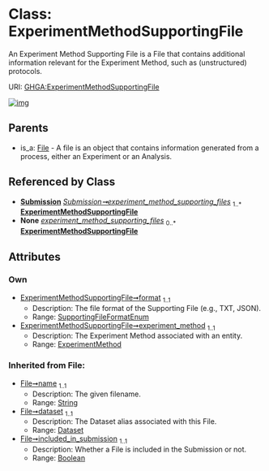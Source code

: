 
# Class: ExperimentMethodSupportingFile


An Experiment Method Supporting File is a File that contains additional information relevant for the Experiment Method, such as (unstructured) protocols.

URI: [GHGA:ExperimentMethodSupportingFile](https://w3id.org/GHGA/ExperimentMethodSupportingFile)


[![img](https://yuml.me/diagram/nofunky;dir:TB/class/[Submission],[File],[ExperimentMethod]<experiment_method%201..1-%20[ExperimentMethodSupportingFile&#124;format:SupportingFileFormatEnum;name(i):string;included_in_submission(i):boolean;alias(i):string],[Submission]++-%20experiment_method_supporting_files%201..*>[ExperimentMethodSupportingFile],[Submission]-%20experiment_method_supporting_files(i)%200..*>[ExperimentMethodSupportingFile],[File]^-[ExperimentMethodSupportingFile],[ExperimentMethod],[Dataset])](https://yuml.me/diagram/nofunky;dir:TB/class/[Submission],[File],[ExperimentMethod]<experiment_method%201..1-%20[ExperimentMethodSupportingFile&#124;format:SupportingFileFormatEnum;name(i):string;included_in_submission(i):boolean;alias(i):string],[Submission]++-%20experiment_method_supporting_files%201..*>[ExperimentMethodSupportingFile],[Submission]-%20experiment_method_supporting_files(i)%200..*>[ExperimentMethodSupportingFile],[File]^-[ExperimentMethodSupportingFile],[ExperimentMethod],[Dataset])

## Parents

 *  is_a: [File](File.md) - A file is an object that contains information generated from a process, either an Experiment or an Analysis.

## Referenced by Class

 *  **[Submission](Submission.md)** *[Submission➞experiment_method_supporting_files](Submission_experiment_method_supporting_files.md)*  <sub>1..\*</sub>  **[ExperimentMethodSupportingFile](ExperimentMethodSupportingFile.md)**
 *  **None** *[experiment_method_supporting_files](experiment_method_supporting_files.md)*  <sub>0..\*</sub>  **[ExperimentMethodSupportingFile](ExperimentMethodSupportingFile.md)**

## Attributes


### Own

 * [ExperimentMethodSupportingFile➞format](ExperimentMethodSupportingFile_format.md)  <sub>1..1</sub>
     * Description: The file format of the Supporting File (e.g., TXT, JSON).
     * Range: [SupportingFileFormatEnum](SupportingFileFormatEnum.md)
 * [ExperimentMethodSupportingFile➞experiment_method](ExperimentMethodSupportingFile_experiment_method.md)  <sub>1..1</sub>
     * Description: The Experiment Method associated with an entity.
     * Range: [ExperimentMethod](ExperimentMethod.md)

### Inherited from File:

 * [File➞name](File_name.md)  <sub>1..1</sub>
     * Description: The given filename.
     * Range: [String](types/String.md)
 * [File➞dataset](File_dataset.md)  <sub>1..1</sub>
     * Description: The Dataset alias associated with this File.
     * Range: [Dataset](Dataset.md)
 * [File➞included_in_submission](File_included_in_submission.md)  <sub>1..1</sub>
     * Description: Whether a File is included in the Submission or not.
     * Range: [Boolean](types/Boolean.md)
